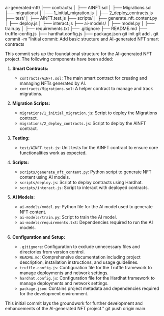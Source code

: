 ai-generated-nft/
├── contracts/
│   ├── AINFT.sol
│   ├── Migrations.sol
├── migrations/
│   ├── 1_initial_migration.js
│   ├── 2_deploy_contracts.js
├── test/
│   ├── AINFT.test.js
├── scripts/
│   ├── generate_nft_content.py
│   ├── deploy.js
│   ├── interact.js
├── ai-models/
│   ├── model.py
│   ├── train.py
│   ├── requirements.txt
├── .gitignore
├── README.md
├── truffle-config.js
├── hardhat.config.js
├── package.json
git init
git add .
git commit -m "Initial commit: Add basic structure and AI-generated NFT smart contracts

This commit sets up the foundational structure for the AI-generated NFT project. The following components have been added:

1. **Smart Contracts:**
   - `contracts/AINFT.sol`: The main smart contract for creating and managing NFTs generated by AI.
   - `contracts/Migrations.sol`: A helper contract to manage and track migrations.

2. **Migration Scripts:**
   - `migrations/1_initial_migration.js`: Script to deploy the Migrations contract.
   - `migrations/2_deploy_contracts.js`: Script to deploy the AINFT contract.

3. **Testing:**
   - `test/AINFT.test.js`: Unit tests for the AINFT contract to ensure core functionalities work as expected.

4. **Scripts:**
   - `scripts/generate_nft_content.py`: Python script to generate NFT content using AI models.
   - `scripts/deploy.js`: Script to deploy contracts using Hardhat.
   - `scripts/interact.js`: Script to interact with deployed contracts.

5. **AI Models:**
   - `ai-models/model.py`: Python file for the AI model used to generate NFT content.
   - `ai-models/train.py`: Script to train the AI model.
   - `ai-models/requirements.txt`: Dependencies required to run the AI models.

6. **Configuration and Setup:**
   - `.gitignore`: Configuration to exclude unnecessary files and directories from version control.
   - `README.md`: Comprehensive documentation including project description, installation instructions, and usage guidelines.
   - `truffle-config.js`: Configuration file for the Truffle framework to manage deployments and network settings.
   - `hardhat.config.js`: Configuration file for the Hardhat framework to manage deployments and network settings.
   - `package.json`: Contains project metadata and dependencies required for the development environment.

This initial commit lays the groundwork for further development and enhancements of the AI-generated NFT project."
git push origin main

